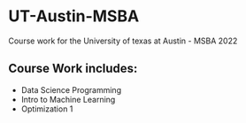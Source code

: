 # UT-Austin-MSBA
 Course work for the  University of texas at Austin - MSBA 2022

## Course Work includes:
- Data Science Programming
- Intro to Machine Learning
- Optimization 1
